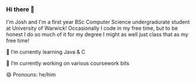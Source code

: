 ### Hi there 👋

I'm Josh and I'm a first year BSc Computer Science undergradurate student at University of Warwick! Occasionally I code in my free time, but to be honest I do so much of it for my degree I might as well just class that as my free time!

🌱 I’m currently learning Java & C

🔭 I’m currently working on various coursework bits

😄 Pronouns: he/him

<!--
**joshdavies14/joshdavies14** is a ✨ _special_ ✨ repository because its `README.md` (this file) appears on your GitHub profile.

Here are some ideas to get you started:

- 🔭 I’m currently working on ...
- 🌱 I’m currently learning ...
- 👯 I’m looking to collaborate on ...
- 🤔 I’m looking for help with ...
- 💬 Ask me about ...
- 📫 How to reach me: ...
- 😄 Pronouns: ...
- ⚡ Fun fact: ...
-->
